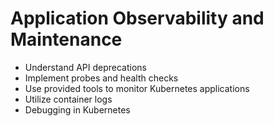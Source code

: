 # Application Observability and Maintenance

- Understand API deprecations
- Implement probes and health checks
- Use provided tools to monitor Kubernetes applications
- Utilize container logs
- Debugging in Kubernetes